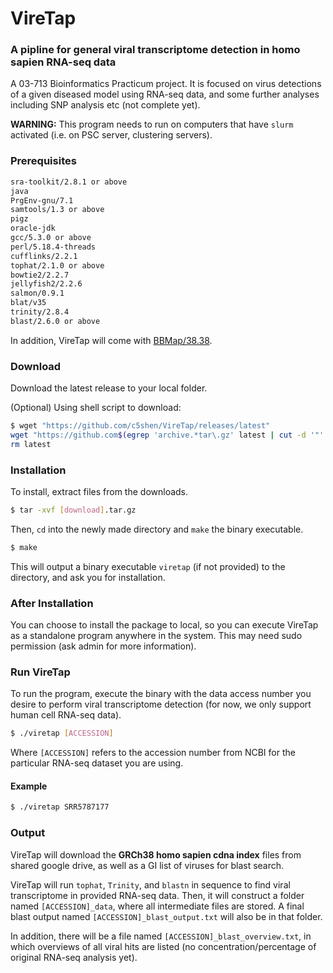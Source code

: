 # VireTap
### A pipline for general viral transcriptome detection in homo sapien RNA-seq data
A 03-713 Bioinformatics Practicum project. It is focused on virus detections of a given diseased model using RNA-seq data, and some further analyses including SNP analysis etc (not complete yet).

**WARNING:** This program needs to run on computers that have `slurm` activated (i.e. on PSC server, clustering servers).

### Prerequisites
```bash
sra-toolkit/2.8.1 or above
java
PrgEnv-gnu/7.1
samtools/1.3 or above
pigz
oracle-jdk
gcc/5.3.0 or above
perl/5.18.4-threads
cufflinks/2.2.1
tophat/2.1.0 or above
bowtie2/2.2.7
jellyfish2/2.2.6
salmon/0.9.1
blat/v35
trinity/2.8.4
blast/2.6.0 or above
```
In addition, VireTap will come with [BBMap/38.38](https://sourceforge.net/projects/bbmap/).

### Download
Download the latest release to your local folder.

(Optional) Using shell script to download:
```bash
$ wget "https://github.com/c5shen/VireTap/releases/latest"
wget "https://github.com$(egrep 'archive.*tar\.gz' latest | cut -d '"' -f 2)"
rm latest
```

### Installation
To install, extract files from the downloads.
```bash
$ tar -xvf [download].tar.gz
```
Then, `cd` into the newly made directory and `make` the binary executable.
```bash
$ make
```
This will output a binary executable `viretap` (if not provided) to the directory, and ask you for installation.

### After Installation
You can choose to install the package to local, so you can execute VireTap as a standalone program anywhere in the system. This may need sudo permission (ask admin for more information).

### Run VireTap
To run the program, execute the binary with the data access number you desire to perform viral transcriptome detection (for now, we only support human cell RNA-seq data).
```bash
$ ./viretap [ACCESSION]
```
Where `[ACCESSION]` refers to the accession number from NCBI for the particular RNA-seq dataset you are using.

#### Example
```bash
$ ./viretap SRR5787177
```

### Output
VireTap will download the **GRCh38 homo sapien cdna index** files from shared google drive, as well as a GI list of viruses for blast search.

VireTap will run `tophat`, `Trinity`, and `blastn` in sequence to find viral transcriptome in provided RNA-seq data. Then, it will construct a folder named `[ACCESSION]_data`, where all intermediate files are stored. A final blast output named `[ACCESSION]_blast_output.txt` will also be in that folder.

In addition, there will be a file named `[ACCESSION]_blast_overview.txt`, in which overviews of all viral hits are listed (no concentration/percentage of original RNA-seq analysis yet).
